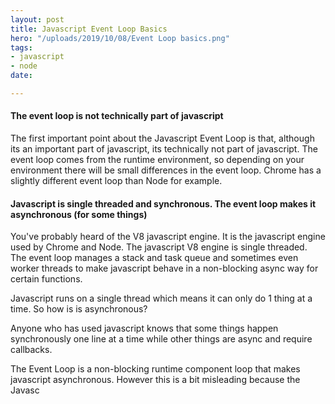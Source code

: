 ```yaml
---
layout: post
title: Javascript Event Loop Basics
hero: "/uploads/2019/10/08/Event Loop basics.png"
tags:
- javascript
- node
date: 

---
```

#### The event loop is not technically part of javascript

The first important point about the Javascript Event Loop is that, although its an important part of javascript, its technically not part of javascript. The event loop comes from the runtime environment, so depending on your environment there will be small differences in the event loop. Chrome has a slightly different event loop than Node for example.

#### Javascript is single threaded and synchronous. The event loop makes it asynchronous (for some things)

You've probably heard of the V8 javascript engine. It is the javascript engine used by Chrome and Node. The javascript V8 engine is single threaded. The event loop manages a stack and task queue and sometimes even worker threads to make javascript behave in a non-blocking async way for certain functions.

  
  
Javascript runs on a single thread which means it can only do 1 thing at a time. So how is is asynchronous?

Anyone who has used javascript knows that some things happen synchronously one line at a time while other things are async and require callbacks.

The Event Loop is a non-blocking runtime component loop that makes javascript asynchronous. However this is a bit misleading because the Javasc